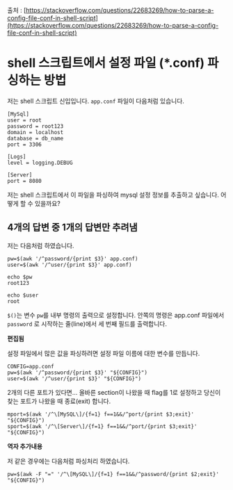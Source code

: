 출처 : [https://stackoverflow.com/questions/22683269/how-to-parse-a-config-file-conf-in-shell-script](https://stackoverflow.com/questions/22683269/how-to-parse-a-config-file-conf-in-shell-script)

# shell 스크립트에서 설정 파일 (\*.conf) 파싱하는 방법

저는 shell 스크립트 신입입니다. `app.conf` 파일이 다음처럼 있습니다.

```shell
[MySql]
user = root
password = root123
domain = localhost
database = db_name
port = 3306

[Logs]
level = logging.DEBUG

[Server]
port = 8080
```

저는 shell 스크립트에서 이 파일을 파싱하여 mysql 설정 정보를 추출하고 싶습니다. 어떻게 할 수 있을까요?

## 4개의 답변 중 1개의 답변만 추려냄

저는 다음처럼 하였습니다.

```shell
pw=$(awk '/^password/{print $3}' app.conf)
user=$(awk '/^user/{print $3}' app.conf)

echo $pw
root123

echo $user
root
```

`$()`는 변수 `pw`를 내부 명령의 출력으로 설정합니다. 안쪽의 명령은 app.conf 파일에서 `password` 로 시작하는 줄(line)에서 세 번째 필드를 출력합니다.

**편집됨**

설정 파일에서 많은 값을 파싱하려면 설정 파일 이름에 대한 변수를 만듭니다.

```shell
CONFIG=app.conf
pw=$(awk '/^password/{print $3}' "${CONFIG}")
user=$(awk '/^user/{print $3}' "${CONFIG}")
```

2개의 다른 포트가 있다면... 올바른 section이 나왔을 때 flag를 1로 설정하고 당신이 찾는 포트가 나왔을 때 종료(exit) 합니다.

```shell
mport=$(awk '/^\[MySQL\]/{f=1} f==1&&/^port/{print $3;exit}' "${CONFIG}")
sport=$(awk '/^\[Server\]/{f=1} f==1&&/^port/{print $3;exit}' "${CONFIG}")
```

**역자 추가내용**

저 같은 경우에는 다음처럼 파싱처리 하였습니다.

```shell
pw=$(awk -F "=" '/^\[MySQL\]/{f=1} f==1&&/^password/{print $2;exit}' "${CONFIG}")
```
